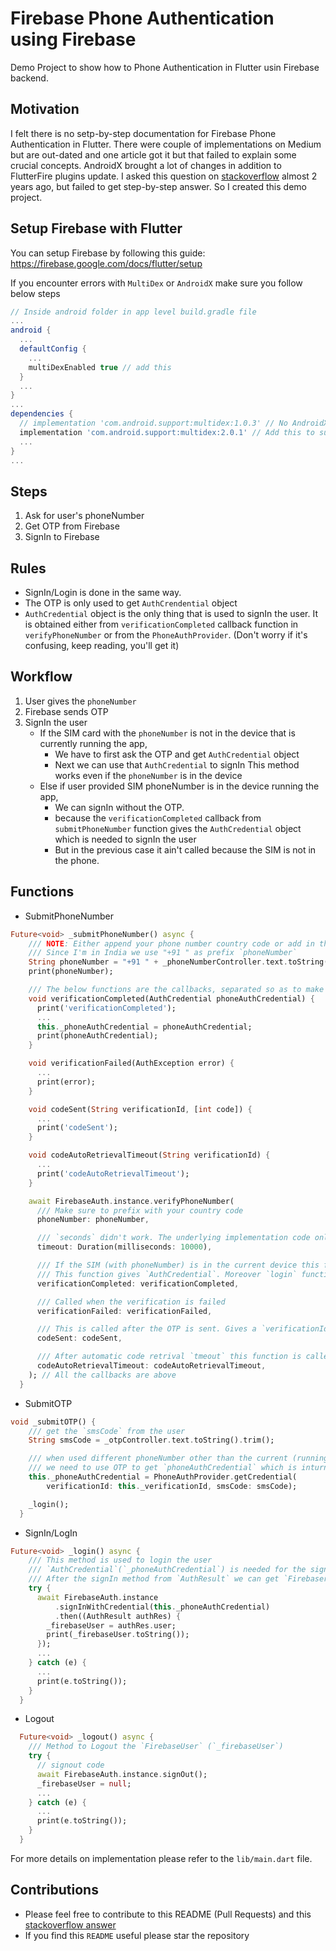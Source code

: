 # Firebase Phone Authentication using Firebase

Demo Project to show how to Phone Authentication in Flutter usin Firebase backend.

## Motivation

I felt there is no setp-by-step documentation for Firebase Phone Authentication in Flutter. There were couple of implementations on Medium but are out-dated and one article got it but that failed to explain some crucial concepts. AndroidX brought a lot of changes in addition to FlutterFire plugins update. I asked this question on [stackoverflow](https://stackoverflow.com/questions/50181000/how-to-do-phone-authentication-in-flutter-using-firebase/56823147#56823147) almost 2 years ago, but failed to get step-by-step answer. So I created this demo project.

## Setup Firebase with Flutter

You can setup Firebase by following this guide: https://firebase.google.com/docs/flutter/setup

If you encounter errors with `MultiDex` or `AndroidX` make sure you follow below steps

```gradle
// Inside android folder in app level build.gradle file
...
android {
  ...
  defaultConfig {
    ...
    multiDexEnabled true // add this
  }
  ...
}
...
dependencies {
  // implementation 'com.android.support:multidex:1.0.3' // No AndroidX support
  implementation 'com.android.support:multidex:2.0.1' // Add this to support AndroidX
  ...
}
...
```

## Steps

1. Ask for user's phoneNumber
2. Get OTP from Firebase
3. SignIn to Firebase

## Rules

- SignIn/Login is done in the same way.
- The OTP is only used to get `AuthCrendential` object
- `AuthCredential` object is the only thing that is used to signIn the user.
    It is obtained either from `verificationCompleted` callback function in `verifyPhoneNumber` or from the `PhoneAuthProvider`.
(Don't worry if it's confusing, keep reading, you'll get it)

## Workflow

1. User gives the `phoneNumber`
2. Firebase sends OTP
3. SignIn the user
    - If the SIM card with the `phoneNumber` is not in the device that is currently running the app,
        - We have to first ask the OTP and get `AuthCredential` object
        - Next we can use that `AuthCredential` to signIn
       This method works even if the `phoneNumber` is in the device
    - Else if user provided SIM phoneNumber is in the device running the app,
        - We can signIn without the OTP.
        - because the `verificationCompleted` callback from `submitPhoneNumber` function gives the `AuthCredential` object which is needed to signIn the user
        - But in the previous case it ain't called because the SIM is not in the phone.

## Functions

- SubmitPhoneNumber

```dart
Future<void> _submitPhoneNumber() async {
    /// NOTE: Either append your phone number country code or add in the code itself
    /// Since I'm in India we use "+91 " as prefix `phoneNumber`
    String phoneNumber = "+91 " + _phoneNumberController.text.toString().trim();
    print(phoneNumber);

    /// The below functions are the callbacks, separated so as to make code more redable
    void verificationCompleted(AuthCredential phoneAuthCredential) {
      print('verificationCompleted');
      ...
      this._phoneAuthCredential = phoneAuthCredential;
      print(phoneAuthCredential);
    }

    void verificationFailed(AuthException error) {
      ...
      print(error);
    }

    void codeSent(String verificationId, [int code]) {
      ...
      print('codeSent');
    }

    void codeAutoRetrievalTimeout(String verificationId) {
      ...
      print('codeAutoRetrievalTimeout');
    }

    await FirebaseAuth.instance.verifyPhoneNumber(
      /// Make sure to prefix with your country code
      phoneNumber: phoneNumber,

      /// `seconds` didn't work. The underlying implementation code only reads in `millisenconds`
      timeout: Duration(milliseconds: 10000),

      /// If the SIM (with phoneNumber) is in the current device this function is called.
      /// This function gives `AuthCredential`. Moreover `login` function can be called from this callback
      verificationCompleted: verificationCompleted,

      /// Called when the verification is failed
      verificationFailed: verificationFailed,

      /// This is called after the OTP is sent. Gives a `verificationId` and `code`
      codeSent: codeSent,

      /// After automatic code retrival `tmeout` this function is called
      codeAutoRetrievalTimeout: codeAutoRetrievalTimeout,
    ); // All the callbacks are above
  }
```

- SubmitOTP

```dart
void _submitOTP() {
    /// get the `smsCode` from the user
    String smsCode = _otpController.text.toString().trim();

    /// when used different phoneNumber other than the current (running) device
    /// we need to use OTP to get `phoneAuthCredential` which is inturn used to signIn/login
    this._phoneAuthCredential = PhoneAuthProvider.getCredential(
        verificationId: this._verificationId, smsCode: smsCode);

    _login();
  }
```

- SignIn/LogIn

```dart
Future<void> _login() async {
    /// This method is used to login the user
    /// `AuthCredential`(`_phoneAuthCredential`) is needed for the signIn method
    /// After the signIn method from `AuthResult` we can get `FirebaserUser`(`_firebaseUser`)
    try {
      await FirebaseAuth.instance
          .signInWithCredential(this._phoneAuthCredential)
          .then((AuthResult authRes) {
        _firebaseUser = authRes.user;
        print(_firebaseUser.toString());
      });
      ...
    } catch (e) {
      ...
      print(e.toString());
    }
  }
```

- Logout

```dart
  Future<void> _logout() async {
    /// Method to Logout the `FirebaseUser` (`_firebaseUser`)
    try {
      // signout code
      await FirebaseAuth.instance.signOut();
      _firebaseUser = null;
      ...
    } catch (e) {
      ...
      print(e.toString());
    }
  }
```

For more details on implementation please refer to the `lib/main.dart` file.

## Contributions

- Please feel free to contribute to this README (Pull Requests) and this [stackoverflow answer](https://stackoverflow.com/questions/50181000/how-to-do-phone-authentication-in-flutter-using-firebase/#52912441)
- If you find this `README` useful please star the repository
